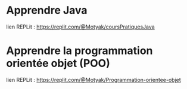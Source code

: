 # Apprendre Java
lien REPLit : https://replit.com/@Motyak/coursPratiquesJava

# Apprendre la programmation orientée objet (POO)
lien REPLit : https://replit.com/@Motyak/Programmation-orientee-objet
